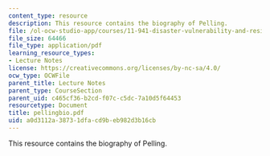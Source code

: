 ```yaml
---
content_type: resource
description: This resource contains the biography of Pelling.
file: /ol-ocw-studio-app/courses/11-941-disaster-vulnerability-and-resilience-spring-2005/a0d3112a38731dfacd9beb982d3b16cb_pellingbio.pdf
file_size: 64466
file_type: application/pdf
learning_resource_types:
- Lecture Notes
license: https://creativecommons.org/licenses/by-nc-sa/4.0/
ocw_type: OCWFile
parent_title: Lecture Notes
parent_type: CourseSection
parent_uid: c465cf36-b2cd-f07c-c5dc-7a10d5f64453
resourcetype: Document
title: pellingbio.pdf
uid: a0d3112a-3873-1dfa-cd9b-eb982d3b16cb
---
```

This resource contains the biography of Pelling.